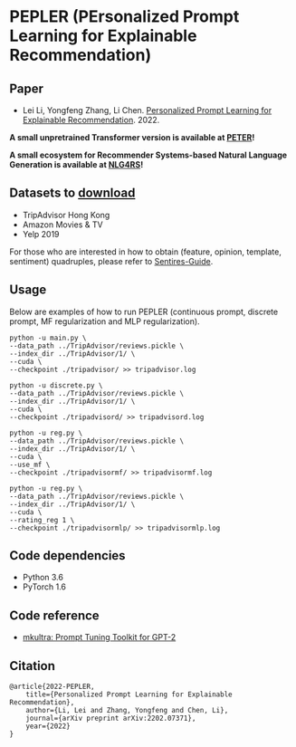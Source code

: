 # PEPLER (PErsonalized Prompt Learning for Explainable Recommendation)

## Paper
- Lei Li, Yongfeng Zhang, Li Chen. [Personalized Prompt Learning for Explainable Recommendation](https://arxiv.org/abs/2202.07371). 2022.

**A small unpretrained Transformer version is available at [PETER](https://github.com/lileipisces/PETER)!**

**A small ecosystem for Recommender Systems-based Natural Language Generation is available at [NLG4RS](https://github.com/lileipisces/NLG4RS)!**

## Datasets to [download](https://lifehkbueduhk-my.sharepoint.com/:f:/g/personal/16484134_life_hkbu_edu_hk/Eln600lqZdVBslRwNcAJL5cBarq6Mt8WzDKpkq1YCqQjfQ?e=cISb1C)
- TripAdvisor Hong Kong
- Amazon Movies & TV
- Yelp 2019

For those who are interested in how to obtain (feature, opinion, template, sentiment) quadruples, please refer to [Sentires-Guide](https://github.com/lileipisces/Sentires-Guide).

## Usage
Below are examples of how to run PEPLER (continuous prompt, discrete prompt, MF regularization and MLP regularization).
```
python -u main.py \
--data_path ../TripAdvisor/reviews.pickle \
--index_dir ../TripAdvisor/1/ \
--cuda \
--checkpoint ./tripadvisor/ >> tripadvisor.log

python -u discrete.py \
--data_path ../TripAdvisor/reviews.pickle \
--index_dir ../TripAdvisor/1/ \
--cuda \
--checkpoint ./tripadvisord/ >> tripadvisord.log

python -u reg.py \
--data_path ../TripAdvisor/reviews.pickle \
--index_dir ../TripAdvisor/1/ \
--cuda \
--use_mf \
--checkpoint ./tripadvisormf/ >> tripadvisormf.log

python -u reg.py \
--data_path ../TripAdvisor/reviews.pickle \
--index_dir ../TripAdvisor/1/ \
--cuda \
--rating_reg 1 \
--checkpoint ./tripadvisormlp/ >> tripadvisormlp.log
```

## Code dependencies
- Python 3.6
- PyTorch 1.6

## Code reference
- [mkultra: Prompt Tuning Toolkit for GPT-2](https://github.com/corolla-johnson/mkultra)

## Citation
```
@article{2022-PEPLER,
	title={Personalized Prompt Learning for Explainable Recommendation},
	author={Li, Lei and Zhang, Yongfeng and Chen, Li},
	journal={arXiv preprint arXiv:2202.07371},
	year={2022}
}
```
